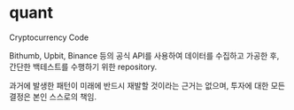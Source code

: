 # quant
Cryptocurrency Code

Bithumb, Upbit, Binance 등의 공식 API를 사용하여 데이터를 수집하고 가공한 후, 간단한 백테스트를 수행하기 위한 repository.

과거에 발생한 패턴이 미래에 반드시 재발할 것이라는 근거는 없으며, 투자에 대한 모든 결정은 본인 스스로의 책임.
